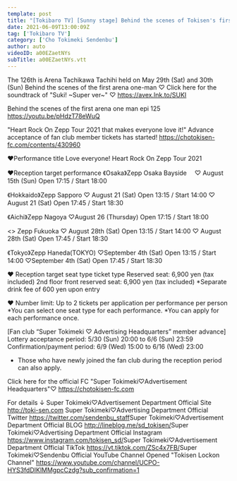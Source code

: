 ```yaml
---
template: post
title: "[Tokibaro TV] [Sunny stage] Behind the scenes of Tokisen's first arena one-man, first day final episode epi 126"
date: 2021-06-09T13:00:09Z
tag: ['Tokibaro TV']
category: ['Cho Tokimeki Sendenbu']
author: auto 
videoID: a00EZaetNYs
subTitle: a00EZaetNYs.vtt
---
```

The 126th is Arena Tachikawa Tachihi held on May 29th (Sat) and 30th (Sun)
Behind the scenes of the first arena one-man ♡
Click here for the soundtrack of "Suki! ~Super ver~" ♡ https://avex.lnk.to/SUKI

Behind the scenes of the first arena one man epi 125
https://youtu.be/pHdzT78eWuQ

"Heart Rock On Zepp Tour 2021 that makes everyone love it!"
Advance acceptance of fan club member tickets has started!
https://chotokisen-fc.com/contents/430960

♥Performance title
Love everyone! Heart Rock On Zepp Tour 2021

♥Reception target performance
《Osaka》Zepp Osaka Bayside　
♡ August 15th (Sun) Open 17:15 / Start 18:00

《Hokkaido》Zepp Sapporo
♡ August 21 (Sat) Open 13:15 / Start 14:00
♡ August 21 (Sat) Open 17:45 / Start 18:30

《Aichi》Zepp Nagoya
♡August 26 (Thursday) Open 17:15 / Start 18:00

<<Fukuoka>> Zepp Fukuoka
♡ August 28th (Sat) Open 13:15 / Start 14:00
♡ August 28th (Sat) Open 17:45 / Start 18:30

《Tokyo》Zepp Haneda(TOKYO)
♡September 4th (Sat) Open 13:15 / Start 14:00
♡September 4th (Sat) Open 17:45 / Start 18:30

♥ Reception target seat type ticket type
Reserved seat: 6,900 yen (tax included)
2nd floor front reserved seat: 6,900 yen (tax included)
*Separate drink fee of 600 yen upon entry

♥ Number limit: Up to 2 tickets per application per performance per person
*You can select one seat type for each performance.
*You can apply for each performance once.

[Fan club “Super Tokimeki ♡ Advertising Headquarters” member advance]
Lottery acceptance period: 5/30 (Sun) 20:00 to 6/6 (Sun) 23:59
Confirmation/payment period: 6/9 (Wed) 15:00 to 6/16 (Wed) 23:00

* Those who have newly joined the fan club during the reception period can also apply.

Click here for the official FC "Super Tokimeki♡Advertisement Headquarters"♡
https://chotokisen-fc.com​

For details ↓
Super Tokimeki♡Advertisement Department Official Site
http://toki-sen.com​
Super Tokimeki♡Advertising Department Official Twitter
https://twitter.com/sendenbu_staff​
Super Tokimeki♡Advertisement Department Official BLOG
http://lineblog.me/sd_tokisen/​
Super Tokimeki♡Advertising Department Official Instagram
https://www.instagram.com/tokisen_sd/​
Super Tokimeki♡Advertisement Department Official TikTok
https://vt.tiktok.com/ZSc4x7FB/​
Super Tokimeki♡Sendenbu Official YouTube Channel Opened
"Tokisen Lockon Channel"
https://www.youtube.com/channel/UCPO-HYS3fdDIKlMMgpcCzdg?sub_confirmation=1
